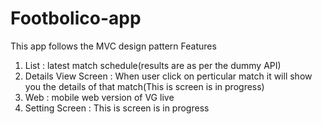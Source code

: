 # Footbolico-app
This app follows the MVC design pattern
Features
1. List : latest match schedule(results are as per the dummy API)
2. Details View Screen : When user click on perticular match it will show you the details of that match(This is screen is in progress)
3. Web : mobile web version of VG live
4. Setting Screen : This is screen is in progress


